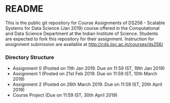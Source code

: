 # README #

This is the public git repository for Course Assignments of DS256 - Scalable Systems for Data Science (Jan 2019) course offered in the Computational and Data Science Department at the Indian Institute of Science. Students are expected to fork this repository for their assignment. Instruction for assignment submission are available at http://cds.iisc.ac.in/courses/ds256/

### Directory Structure ###

* Assignment 0 (Posted on 11th Jan 2019. Due on 11:59 IST, 19th Jan 2019)
* Assignment 1 (Posted on 21st Feb 2019. Due on 11:59 IST, 10th March 2019)
* Assignment 2 (Posted on 26th March 2019. Due on 11:59 IST, 20th April 2019)
* Course Project (Due on 11:59 IST, 30th April 2019)
